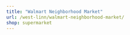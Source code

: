 ```yaml
---
title: "Walmart Neighborhood Market"
url: /west-linn/walmart-neighborhood-market/
shop: supermarket
---
```


